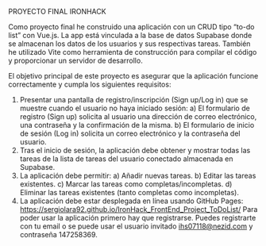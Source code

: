 PROYECTO FINAL IRONHACK

Como proyecto final he construido una aplicación con un CRUD tipo “to-do list” con Vue.js. La app está vinculada a la base de datos Supabase donde se almacenan los datos de los usuarios y sus respectivas tareas. También he utilizado Vite como herramienta de construcción para compilar el código y proporcionar un servidor de desarrollo.

El objetivo principal de este proyecto es asegurar que la aplicación funcione correctamente y cumpla los siguientes requisitos:

1.  Presentar una pantalla de registro/inscripción (Sign up/Log in) que se muestre cuando el usuario no haya iniciado sesión: a) El formulario de registro (Sign up) solicita al usuario una dirección de correo electrónico, una contraseña y la confirmación de la misma. b) El formulario de inicio de sesión (Log in) solicita un correo electrónico y la contraseña del usuario.
2. Tras el inicio de sesión, la aplicación debe obtener y mostrar todas las tareas de la lista de tareas del usuario conectado almacenada en Supabase.
3. La aplicación debe permitir: a) Añadir nuevas tareas. b) Editar las tareas existentes. c) Marcar las tareas como completas/incompletas. d) Eliminar las tareas existentes (tanto completas como incompletas).
4. La aplicación debe estar desplegada en línea usando GitHub Pages:
https://sergiolara92.github.io/IronHack_FrontEnd_Project_ToDoList/
Para poder usar la aplicación primero hay que registrarse. Puedes registrarte con tu email o se puede usar el usuario invitado ihs07118@nezid.com y contraseña 147258369.
